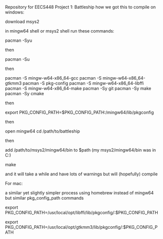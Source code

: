Repository for EECS448 Project 1: Battleship
how we got this to compile on windows:

download msys2 

in mingw64 shell or msys2 shell run these commands:

pacman -Syu

then

pacman -Su

then

pacman -S mingw-w64-x86_64-gcc
pacman -S mingw-w64-x86_64-gtkmm3
pacman -S pkg-config
pacman -S mingw-w64-x86_64-libffi
pacman -S mingw-w64-x86_64-make
pacman -Sy git
pacman -Sy make
pacman -Sy cmake

then

export PKG_CONFIG_PATH=$PKG_CONFIG_PATH:/mingw64/lib/pkgconfig

then

open mingw64
cd /path/to/battleship

then

add /path/to/msys2/mingw64/bin to $path (my msys2/mingw64/bin was in C:\)

make

and it will take a while and have lots of warnings but will (hopefully) compile

For mac:

a similar yet slightly simpler process using homebrew instead of mingw64
but similar pkg_config_path commands

export PKG_CONFIG_PATH=/usr/local/opt/libffi/lib/pkgconfig/:$PKG_CONFIG_PATH

export PKG_CONFIG_PATH=/usr/local/opt/gtkmm3/lib/pkgconfig/:$PKG_CONFIG_PATH
